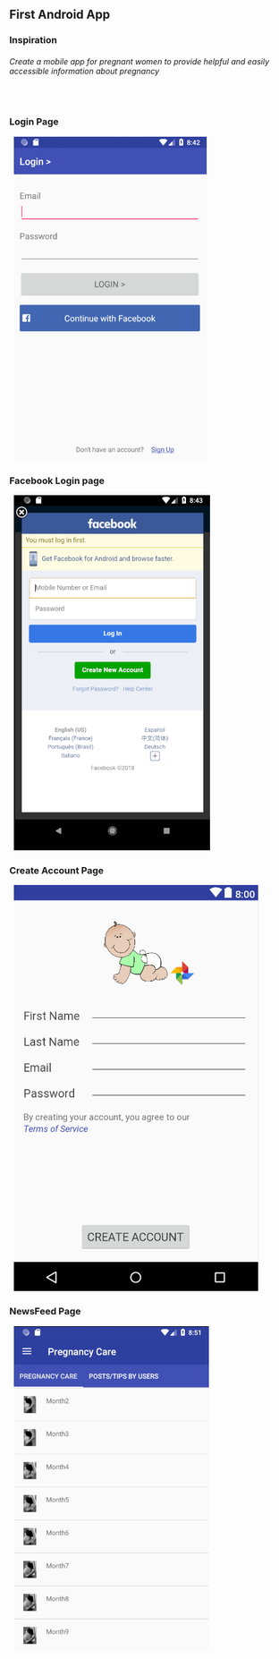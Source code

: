 ## First Android App
### Inspiration
###### Create a mobile app for pregnant women to provide helpful and easily accessible information about pregnancy

&nbsp;
&nbsp;

### Login Page
&nbsp;
![alt text](https://github.com/whl827/PregnancyForAll/blob/master/Pictures/1.PNG)
&nbsp;
&nbsp;
### Facebook Login page
&nbsp;
![alt text](https://github.com/whl827/PregnancyForAll/blob/master/Pictures/2.PNG)
&nbsp;
&nbsp;
### Create Account Page
&nbsp;
![alt text](https://github.com/whl827/PregnancyForAll/blob/master/Pictures/4.PNG)
&nbsp;
&nbsp;
### NewsFeed Page
&nbsp;
![alt text](https://github.com/whl827/PregnancyForAll/blob/master/Pictures/3.PNG)
